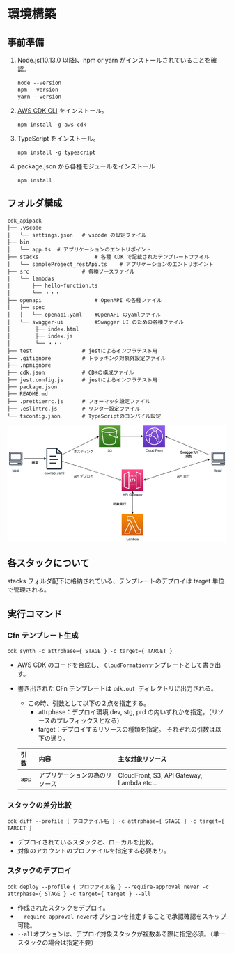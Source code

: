 # 環境構築

## 事前準備

1. Node.js(10.13.0 以降)、npm or yarn がインストールされていることを確認。

    ```
    node --version
    npm --version
    yarn --version
    ```

2. [AWS CDK CLI](https://aws.amazon.com/jp/getting-started/guides/setup-cdk/module-two/) をインストール。

    ```
    npm install -g aws-cdk
    ```

3. TypeScript をインストール。

    ```
    npm install -g typescript
    ```

4. package.json から各種モジュールをインストール
    ```
    npm install
    ```

## フォルダ構成

```
cdk_apipack
├── .vscode
│   └── settings.json   # vscode の設定ファイル
├── bin
│   └── app.ts  # アプリケーションのエントリポイント
├── stacks                  # 各種 CDK で記載されたテンプレートファイル
│   └── sampleProject_restApi.ts    # アプリケーションのエントリポイント
├── src                 # 各種ソースファイル
│   └── lambdas
│       ├── hello-function.ts
│       └── ・・・
├── openapi                 # OpenAPI の各種ファイル
│   ├── spec
│   │   └── openapi.yaml    #OpenAPI のyamlファイル
│   └── swagger-ui          #Swagger UI のための各種ファイル
│        ├── index.html
│        ├── index.js
│        └── ・・・
├── test                # jestによるインフラテスト用
├── .gitignore          # トラッキング対象外設定ファイル
├── .npmignore
├── cdk.json            # CDKの構成ファイル
├── jest.config.js      # jestによるインフラテスト用
├── package.json
├── README.md
├── .prettierrc.js      # フォーマッタ設定ファイル
├── .eslintrc.js        # リンター設定ファイル
└── tsconfig.json       # TypeScriptのコンパイル設定
```

![Swagger UI](./images/SwaggerUI.png)

## 各スタックについて

stacks フォルダ配下に格納されている、テンプレートのデプロイは target 単位で管理される。

## 実行コマンド

### Cfn テンプレート生成

```
cdk synth -c attrphase={ STAGE } -c target={ TARGET }
```

-   AWS CDK のコードを合成し、 `CloudFormation`テンプレートとして書き出す。
-   書き出された CFn テンプレートは `cdk.out `ディレクトリに出力される。

    -   この時、引数として以下の２点を指定する。
        -   attrphase：デプロイ環境 dev, stg, prd の内いずれかを指定。（リソースのプレフィックスとなる）
        -   target：デプロイするリソースの種類を指定。
            それぞれの引数は以下の通り。

    | 引数 | 内容                           | 主な対象リソース                           |
    | :--- | :----------------------------- | :----------------------------------------- |
    | app  | アプリケーションの為のリソース | CloudFront, S3, API Gateway, Lambda etc... |

### スタックの差分比較

```
cdk diff --profile { プロファイル名 } -c attrphase={ STAGE } -c target={ TARGET }
```

-   デプロイされているスタックと、ローカルを比較。
-   対象のアカウントのプロファイルを指定する必要あり。

### スタックのデプロイ

```
cdk deploy --profile { プロファイル名 } --require-approval never -c attrphase={ STAGE } -c target={ target } --all
```

-   作成されたスタックをデプロイ。
-   `--require-approval never`オプションを指定することで承認確認をスキップ可能。
-   `--all`オプションは、デプロイ対象スタックが複数ある際に指定必須。（単一スタックの場合は指定不要）
